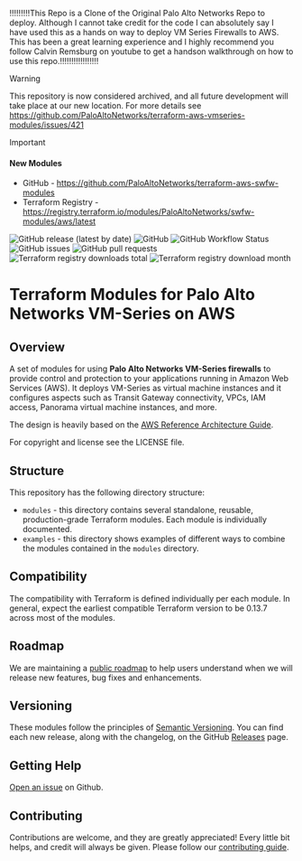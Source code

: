 !!!!!!!!!This Repo is a Clone of the Original Palo Alto Networks Repo to deploy. Although I cannot take credit for the code I can absolutely say I have used this as a hands on way to deploy VM Series Firewalls to AWS. This has been a great learning experience and I highly recommend you follow Calvin Remsburg on youtube to get a handson walkthrough on how to use this repo.!!!!!!!!!!!!!!!!!




> [!WARNING]  
> This repository is now considered archived, and all future development will take place at our new location. For more details see https://github.com/PaloAltoNetworks/terraform-aws-vmseries-modules/issues/421

> [!IMPORTANT]
> #### New Modules
> - GitHub - https://github.com/PaloAltoNetworks/terraform-aws-swfw-modules  
> - Terraform Registry - https://registry.terraform.io/modules/PaloAltoNetworks/swfw-modules/aws/latest

![GitHub release (latest by date)](https://img.shields.io/github/v/release/PaloAltoNetworks/terraform-aws-vmseries-modules?style=flat-square)
![GitHub](https://img.shields.io/github/license/PaloAltoNetworks/terraform-aws-vmseries-modules?style=flat-square)
![GitHub Workflow Status](https://img.shields.io/github/actions/workflow/status/PaloAltoNetworks/terraform-aws-vmseries-modules/release_ci.yml?style=flat-square)
![GitHub issues](https://img.shields.io/github/issues/PaloAltoNetworks/terraform-aws-vmseries-modules?style=flat-square)
![GitHub pull requests](https://img.shields.io/github/issues-pr/PaloAltoNetworks/terraform-aws-vmseries-modules?style=flat-square)
![Terraform registry downloads total](https://img.shields.io/badge/dynamic/json?color=green&label=downloads%20total&query=data.attributes.total&url=https%3A%2F%2Fregistry.terraform.io%2Fv2%2Fmodules%2FPaloAltoNetworks%2Fvmseries-modules%2Faws%2Fdownloads%2Fsummary&style=flat-square)
![Terraform registry download month](https://img.shields.io/badge/dynamic/json?color=green&label=downloads%20this%20month&query=data.attributes.month&url=https%3A%2F%2Fregistry.terraform.io%2Fv2%2Fmodules%2FPaloAltoNetworks%2Fvmseries-modules%2Faws%2Fdownloads%2Fsummary&style=flat-square)

# Terraform Modules for Palo Alto Networks VM-Series on AWS

## Overview

A set of modules for using **Palo Alto Networks VM-Series firewalls** to provide control and protection
to your applications running in Amazon Web Services (AWS). It deploys VM-Series as virtual machine
instances and it configures aspects such as Transit Gateway connectivity, VPCs, IAM access, Panorama virtual
machine instances, and more.

The design is heavily based on the [AWS Reference Architecture Guide](https://pandocs.tech/fw/110p-prime).

For copyright and license see the LICENSE file.

## Structure

This repository has the following directory structure:

* `modules` - this directory contains several standalone, reusable, production-grade Terraform modules. Each module is individually documented.
* `examples` - this directory shows examples of different ways to combine the modules contained in the
  `modules` directory.

## Compatibility

The compatibility with Terraform is defined individually per each module. In general, expect the earliest compatible
Terraform version to be 0.13.7 across most of the modules.

## Roadmap

We are maintaining a [public roadmap](https://github.com/orgs/PaloAltoNetworks/projects/33/views/1) to help users understand when we will release new features, bug fixes and enhancements.

## Versioning

These modules follow the principles of [Semantic Versioning](http://semver.org/). You can find each new release,
along with the changelog, on the GitHub [Releases](https://github.com/PaloAltoNetworks/terraform-aws-vmseries-modules/releases) page.

## Getting Help

[Open an issue](https://github.com/PaloAltoNetworks/terraform-aws-vmseries-modules/issues) on Github.

## Contributing

Contributions are welcome, and they are greatly appreciated! Every little bit helps,
and credit will always be given. Please follow our [contributing guide](https://github.com/PaloAltoNetworks/terraform-best-practices/blob/main/CONTRIBUTING.md).

<!-- ## Who maintains these modules?

This repository is maintained by [Palo Alto Networks](https://www.paloaltonetworks.com/).
If you're looking for commercial support or services, send an email to [address not known yet]. -->
